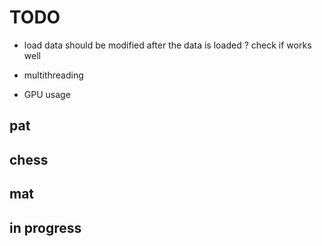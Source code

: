 # TODO

- load data should be modified after the data is loaded ? check if works well

- multithreading
- GPU usage

## pat

## chess

## mat

## in progress
